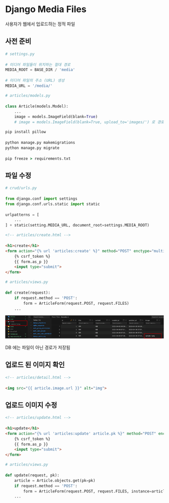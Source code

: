 # Django Media Files

사용자가 웹에서 업로드하는 정적 파일

## 사전 준비

```python
# settings.py

# 미디어 파일들이 위치하는 절대 경로
MEDIA_ROOT = BASE_DIR / 'media'

# 미디어 파일의 주소 (URL) 생성
MEDIA_URL = '/media/'
```

```python
# articles/models.py

class Article(models.Model):
    ...
    image = models.ImageField(blank=True)
    # image = models.ImageField(blank=True, upload_to='images/') 로 경로 설정 가능
```

```cmd
pip install pillow

python manage.py makemigrations
python manage.py migrate

pip freeze > requirements.txt
```

## 파일 수정

```python
# crud/urls.py

from django.conf import settings
from django.conf.urls.static import static

urlpatterns = [
    ...
] + static(setting.MEDIA_URL, document_root=settings.MEDIA_ROOT)
```

```html
<!-- articles/create.html -->

<h1>create</h1>
<form action="{% url 'articles:create' %}" method="POST" enctype="multipart/form-data">
    {% csrf_token %}
    {{ form.as_p }}
    <input type="submit">
</form>
```

```python
# articles/views.py

def create(request):
    if request.method == 'POST':
        form = ArticleForm(request.POST, request.FILES)
    ...
```

![django_media_files1](django_media_files1.png)

DB 에는 파일이 아닌 경로가 저장됨

## 업로드 된 이미지 확인

```html
<!-- articles/detail.html -->

<img src="{{ article.image.url }}" alt="img">
```

## 업로드 이미지 수정

```html
<!-- articles/update.html -->

<h1>update</h1>
<form action="{% url 'articles:update' article.pk %}" method="POST" enctype="multipart/form-data">
    {% csrf_token %}
    {{ form.as_p }}
    <input type="submit">
</form>
```

```python
# articles/views.py

def update(request, pk):
    article = Article.objects.get(pk=pk)
    if request.method == 'POST':
        form = ArticleForm(request.POST, request.FILES, instance=article)
    ...
```
